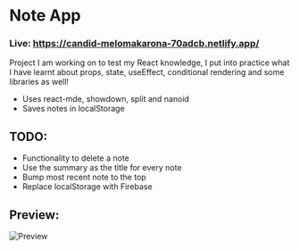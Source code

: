 # Note App

### Live: https://candid-melomakarona-70adcb.netlify.app/

Project I am working on to test my React knowledge, I put into practice what I have learnt about props, state, useEffect, conditional rendering and some libraries as well!

-   Uses react-mde, showdown, split and nanoid
-   Saves notes in localStorage

## TODO:

-   Functionality to delete a note
-   Use the summary as the title for every note
-   Bump most recent note to the top
-   Replace localStorage with Firebase

## Preview:

![Preview](https://i.imgur.com/54jnUzA.png)
